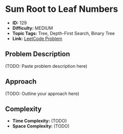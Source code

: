 # Sum Root to Leaf Numbers

- **ID:** 129
- **Difficulty:** MEDIUM
- **Topic Tags:** Tree, Depth-First Search, Binary Tree
- **Link:** [LeetCode Problem](https://leetcode.com/problems/sum-root-to-leaf-numbers/description/)

## Problem Description

(TODO: Paste problem description here)

## Approach

(TODO: Outline your approach here)

## Complexity

- **Time Complexity:** (TODO)
- **Space Complexity:** (TODO)
